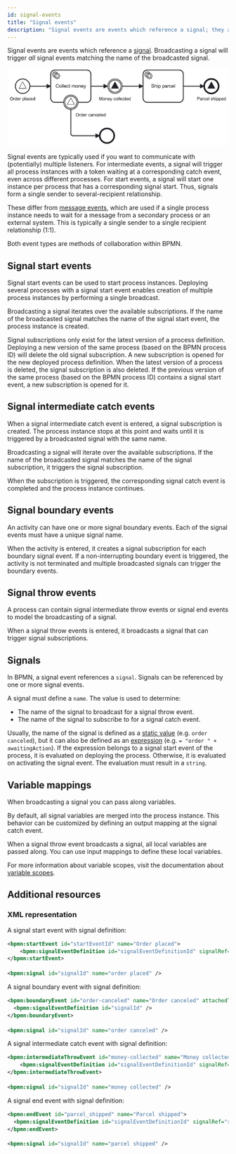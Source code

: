 ```yaml
---
id: signal-events
title: "Signal events"
description: "Signal events are events which reference a signal; they are used to wait until a matching signal is received."
---
```


Signal events are events which reference a [signal](../../../concepts/signals.md).
Broadcasting a signal will trigger _all_ signal events matching the name of the broadcasted signal.

![Process with multiple different signal events](assets/signal-events.png)

Signal events are typically used if you want to communicate with (potentially) multiple listeners. For intermediate events, a signal will trigger all process instances with a token waiting at a corresponding catch event, even across different processes. For start events, a signal will start one instance per process that has a corresponding signal start. Thus, signals form a single sender to several-recipient relationship.

These differ from [message events](/components/modeler/bpmn/message-events/message-events.md), which are used if a single process instance needs to wait for a message from a secondary process or an external system. This is typically a single sender to a single recipient relationship (1:1).

Both event types are methods of collaboration within BPMN.

## Signal start events

Signal start events can be used to start process instances. Deploying several processes with a signal start event enables
creation of multiple process instances by performing a single broadcast.

Broadcasting a signal iterates over the available subscriptions. If the name of the broadcasted signal matches the
name of the signal start event, the process instance is created.

Signal subscriptions only exist for the latest version of a process definition. Deploying a new version of the same
process (based on the BPMN process ID) will delete the old signal subscription. A new subscription is opened for the
new deployed process definition. When the latest version of a process is deleted, the signal subscription is also deleted. If the previous version of the same process (based on the BPMN process ID) contains a signal start event, a new subscription
is opened for it.

## Signal intermediate catch events

When a signal intermediate catch event is entered, a signal subscription is created.
The process instance stops at this point and waits until it is triggered by a broadcasted signal with the same name.

Broadcasting a signal will iterate over the available subscriptions. If the name of the broadcasted signal matches the
name of the signal subscription, it triggers the signal subscription.

When the subscription is triggered, the corresponding signal catch event is completed and the process instance continues.

## Signal boundary events

An activity can have one or more signal boundary events.
Each of the signal events must have a unique signal name.

When the activity is entered, it creates a signal subscription for each boundary signal event.
If a non-interrupting boundary event is triggered, the activity is not terminated and multiple broadcasted signals can
trigger the boundary events.

## Signal throw events

A process can contain signal intermediate throw events or signal end events to model the broadcasting of a signal.

When a signal throw events is entered, it broadcasts a signal that can trigger signal subscriptions.

## Signals

In BPMN, a signal event references a `signal`.
Signals can be referenced by one or more signal events.

A signal must define a `name`. The value is used to determine:

- The name of the signal to broadcast for a signal throw event.
- The name of the signal to subscribe to for a signal catch event.

Usually, the name of the signal is defined as a [static value](../../../concepts/expressions/#expressions-vs-static-values)
(e.g. `order canceled`), but it can also be defined as an [expression](../../../concepts/expressions/)
(e.g. `= "order " + awaitingAction`). If the expression belongs to a signal start event of the process, it is evaluated
on deploying the process. Otherwise, it is evaluated on activating the signal event. The evaluation must result in a
`string`.

## Variable mappings

When broadcasting a signal you can pass along variables.

By default, all signal variables are merged into the process instance.
This behavior can be customized by defining an output mapping at the signal catch event.

When a signal throw event broadcasts a signal, all local variables are passed along.
You can use input mappings to define these local variables.

For more information about variable scopes, visit the documentation about [variable scopes](../../../concepts/variables#variable-scopes).

## Additional resources

### XML representation

A signal start event with signal definition:

```xml
<bpmn:startEvent id="startEventId" name="Order placed">
    <bpmn:signalEventDefinition id="signalEventDefinitionId" signalRef="signalId" />
</bpmn:startEvent>

<bpmn:signal id="signalId" name="order placed" />
```

A signal boundary event with signal definition:

```xml
<bpmn:boundaryEvent id="order-canceled" name="Order canceled" attachedToRef="ActivityId">
  <bpmn:signalEventDefinition id="signalId" />
</bpmn:boundaryEvent>

<bpmn:signal id="signalId" name="order canceled" />
```

A signal intermediate catch event with signal definition:

```xml
<bpmn:intermediateThrowEvent id="money-collected" name="Money collected">
    <bpmn:signalEventDefinition id="signalEventDefinitionId" signalRef="signalId" />
</bpmn:intermediateThrowEvent>

<bpmn:signal id="signalId" name="money collected" />
```

A signal end event with signal definition:

```xml
<bpmn:endEvent id="parcel_shipped" name="Parcel shipped">
  <bpmn:signalEventDefinition id="signalEventDefinitionId" signalRef="signalId" />
</bpmn:endEvent>

<bpmn:signal id="signalId" name="parcel shipped" />
```
